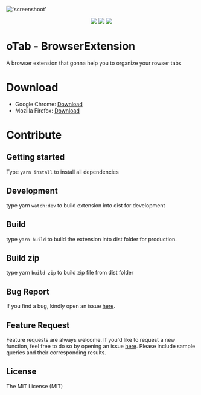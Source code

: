 !['screenshoot'](https://res.cloudinary.com/kholid060/image/upload/v1586230021/Primary_okaqvp.png)

<p align="center">
<img src="https://img.shields.io/amo/v/otab">
<img src="https://img.shields.io/github/issues/WinTenDev/oTab-BrowserExtension">
<img src="https://img.shields.io/github/license/WinTenDev/oTab-BrowserExtension"
</p>

# oTab - BrowserExtension

A browser extension that gonna help you to organize your rowser tabs

# Download

- Google Chrome: [Download](https://chrome.google.com/webstore/detail/otab-tab-organizer/hpdfakengmhknkiajloheeklpjndnhbe)
- Mozilla Firefox: [Download](https://addons.mozilla.org/en-US/firefox/addon/otab/)

# Contribute

## Getting started

Type `yarn install` to install all dependencies

## Development

type yarn `watch:dev` to build extension into dist for development

## Build

type `yarn build` to build the extension into dist folder for production.

## Build zip

type yarn `build-zip` to build zip file from dist folder

## Bug Report

If you find a bug, kindly open an issue [here](https://github.com/WinTenDev/oTab-BrowserExtension/issues/new).

## Feature Request

Feature requests are always welcome. If you'd like to request a new function, feel free to do so by opening an issue [here](https://github.com/WinTenDev/oTab-BrowserExtension/issues/new). Please include sample queries and their corresponding results.

## License

The MIT License (MIT)
